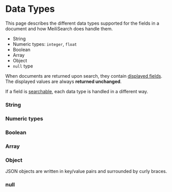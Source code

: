 # Data Types

This page describes the different data types supported for the fields in a document and how MeiliSearch does handle them.

- String
- Numeric types: `integer`, `float`
- Boolean
- Array
- Object
- `null` type

When documents are returned upon search, they contain [displayed fields](/guides/advanced_guides/field_properties.md#displayed-fields). The displayed values are always **returned unchanged**.

If a field is [searchable](/guides/advanced_guides/field_properties.md#searchable-fields), each data type is handled in a different way.

### String

### Numeric types

### Boolean

### Array

### Object

JSON objects are written in key/value pairs and surrounded by curly braces.

### null
